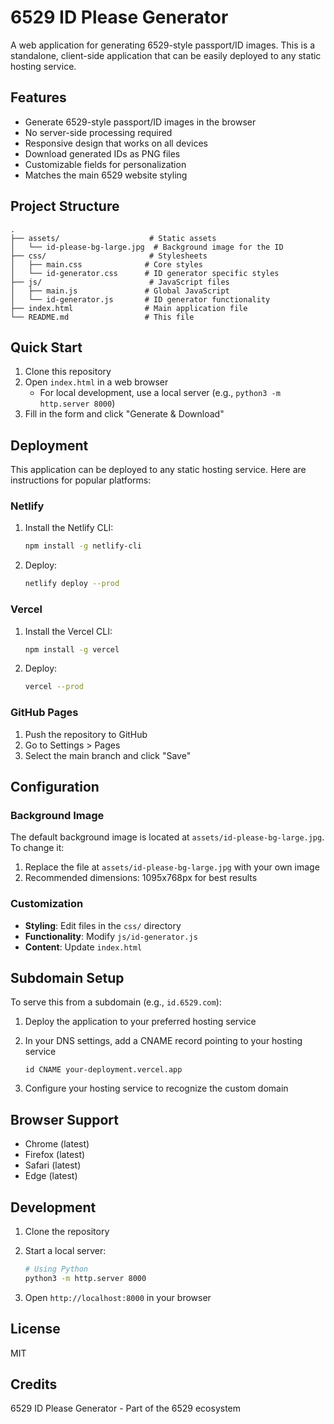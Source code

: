 # 6529 ID Please Generator

A web application for generating 6529-style passport/ID images. This is a standalone, client-side application that can be easily deployed to any static hosting service.

## Features

- Generate 6529-style passport/ID images in the browser
- No server-side processing required
- Responsive design that works on all devices
- Download generated IDs as PNG files
- Customizable fields for personalization
- Matches the main 6529 website styling

## Project Structure

```text
.
├── assets/                    # Static assets
│   └── id-please-bg-large.jpg  # Background image for the ID
├── css/                       # Stylesheets
│   ├── main.css              # Core styles
│   └── id-generator.css      # ID generator specific styles
├── js/                        # JavaScript files
│   ├── main.js               # Global JavaScript
│   └── id-generator.js       # ID generator functionality
├── index.html                # Main application file
└── README.md                 # This file
```

## Quick Start

1. Clone this repository
2. Open `index.html` in a web browser
   - For local development, use a local server (e.g., `python3 -m http.server 8000`)
3. Fill in the form and click "Generate & Download"

## Deployment

This application can be deployed to any static hosting service. Here are instructions for popular platforms:

### Netlify

1. Install the Netlify CLI:

   ```bash
   npm install -g netlify-cli
   ```

2. Deploy:

   ```bash
   netlify deploy --prod
   ```

### Vercel

1. Install the Vercel CLI:

   ```bash
   npm install -g vercel
   ```

2. Deploy:

   ```bash
   vercel --prod
   ```

### GitHub Pages

1. Push the repository to GitHub
2. Go to Settings > Pages
3. Select the main branch and click "Save"

## Configuration

### Background Image

The default background image is located at `assets/id-please-bg-large.jpg`. To change it:

1. Replace the file at `assets/id-please-bg-large.jpg` with your own image
2. Recommended dimensions: 1095x768px for best results

### Customization

- **Styling**: Edit files in the `css/` directory
- **Functionality**: Modify `js/id-generator.js`
- **Content**: Update `index.html`

## Subdomain Setup

To serve this from a subdomain (e.g., `id.6529.com`):

1. Deploy the application to your preferred hosting service
2. In your DNS settings, add a CNAME record pointing to your hosting service

   ```dns
   id CNAME your-deployment.vercel.app
   ```

3. Configure your hosting service to recognize the custom domain

## Browser Support

- Chrome (latest)
- Firefox (latest)
- Safari (latest)
- Edge (latest)

## Development

1. Clone the repository
2. Start a local server:

   ```bash
   # Using Python
   python3 -m http.server 8000
   ```

3. Open `http://localhost:8000` in your browser

## License

MIT

## Credits

6529 ID Please Generator - Part of the 6529 ecosystem

